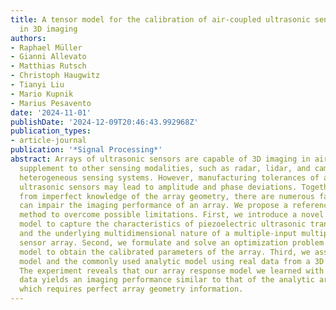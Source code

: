 ```yaml
---
title: A tensor model for the calibration of air-coupled ultrasonic sensor arrays
  in 3D imaging
authors:
- Raphael Müller
- Gianni Allevato
- Matthias Rutsch
- Christoph Haugwitz
- Tianyi Liu
- Mario Kupnik
- Marius Pesavento
date: '2024-11-01'
publishDate: '2024-12-09T20:46:43.992968Z'
publication_types:
- article-journal
publication: '*Signal Processing*'
abstract: Arrays of ultrasonic sensors are capable of 3D imaging in air and an affordable
  supplement to other sensing modalities, such as radar, lidar, and camera, i.e.in
  heterogeneous sensing systems. However, manufacturing tolerances of air-coupled
  ultrasonic sensors may lead to amplitude and phase deviations. Together with artifacts
  from imperfect knowledge of the array geometry, there are numerous factors that
  can impair the imaging performance of an array. We propose a reference-based calibration
  method to overcome possible limitations. First, we introduce a novel tensor signal
  model to capture the characteristics of piezoelectric ultrasonic transducers (PUTs)
  and the underlying multidimensional nature of a multiple-input multiple-output (MIMO)
  sensor array. Second, we formulate and solve an optimization problem based on this
  model to obtain the calibrated parameters of the array. Third, we assess both our
  model and the commonly used analytic model using real data from a 3D imaging experiment.
  The experiment reveals that our array response model we learned with calibration
  data yields an imaging performance similar to that of the analytic array model,
  which requires perfect array geometry information.
---
```

